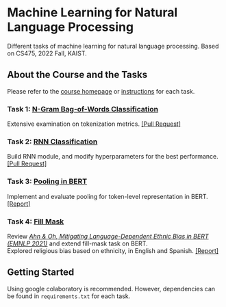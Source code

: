 # Machine Learning for Natural Language Processing

Different tasks of machine learning for natural language processing. Based on CS475, 2022 Fall, KAIST.

## About the Course and the Tasks

Please refer to the [course homepage](https://uilab-kaist.github.io/cs475-mlnlp-fall-2022/) or [instructions](https://github.com/uilab-kaist/cs475-mlnlp-fall-2022-hw) for each task.

### Task 1: [N-Gram Bag-of-Words Classification](https://github.com/colorsquare/ml-for-nlp/tree/main/Task%201:%20N-Gram%20Bag-of-Words%20Classification)

Extensive examination on tokenization metrics. [[Pull Request]](https://github.com/colorsquare/ml-for-nlp/pull/1)

### Task 2: [RNN Classification](https://github.com/colorsquare/ml-for-nlp/tree/main/Task%202:%20RNN%20Classification)

Build RNN module, and modify hyperparameters for the best performance. [[Pull Request]](https://github.com/colorsquare/ml-for-nlp/pull/2)

### Task 3: [Pooling in BERT](https://github.com/colorsquare/ml-for-nlp/tree/main/Task%203:%20Pooling%20in%20BERT)

Implement and evaluate pooling for token-level representation in BERT. [[Report]](https://github.com/colorsquare/ml-for-nlp/blob/main/Task%203:%20Pooling%20in%20BERT/docs/report.pdf)

### Task 4: [Fill Mask](https://github.com/colorsquare/ml-for-nlp/tree/main/Task%204:%20Fill%20Mask)

Review *[Ahn & Oh, Mitigating Language-Dependent Ethnic Bias in BERT (EMNLP 2021)](https://arxiv.org/abs/2109.05704)* and extend fill-mask task on BERT.  
Explored religious bias based on ethnicity, in English and Spanish. [[Report]](https://github.com/colorsquare/ml-for-nlp/blob/main/Task%204:%20Fill%20Mask/docs/report.pdf)

## Getting Started

Using google colaboratory is recommended. However, dependencies can be found in `requirements.txt` for each task.
